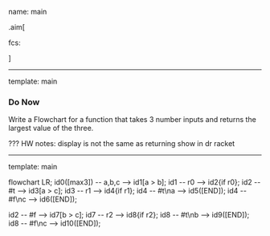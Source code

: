name: main

.aim[<div>
fcs:
</div>]

---
template: main

### Do Now

Write a Flowchart for a function that takes 3 number inputs and returns the largest value of the three.

???
HW notes:
display is not the same as returning
show in dr racket


---
template: main

<div class="mermaid">
flowchart LR;
  id0([max3]) -- a,b,c --> id1[a > b];
  id1 -- r0 --> id2{if r0};
  id2 -- #t --> id3[a > c];
  id3 -- r1 --> id4{if r1};
  id4 -- #t\na --> id5([END]);
  id4 -- #f\nc --> id6([END]);

  id2 -- #f --> id7[b > c];
  id7 -- r2 --> id8{if r2};
  id8 -- #t\nb --> id9([END]);
  id8 -- #f\nc --> id10([END]);
</div>  
